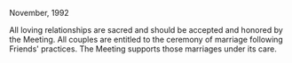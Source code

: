 November, 1992

All loving relationships are sacred and should be accepted and honored by the Meeting. All couples are entitled to the ceremony of marriage following Friends' practices. The Meeting supports those marriages under its care.
